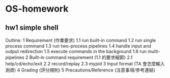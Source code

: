 # OS-homework
## hw1 simple shell
Outline:
1 Requirement (作業要求)
  1.1 run built-in command
  1.2 run single process command
  1.3 run two-process pipelines
  1.4 handle input and output redirection
  1.5 execute commands in the background
  1.6 run multi-pipelines
2 Built-in command requirement (1.1 的要求細節)
  2.1 help/cd/echo/exit
  2.2 record/replay
  2.3 mypid
3 Input format (TA 會怎麼輸入測資)
4 Grading (評分規則)
5 Precautions/Reference (注意事項/參考連結)
